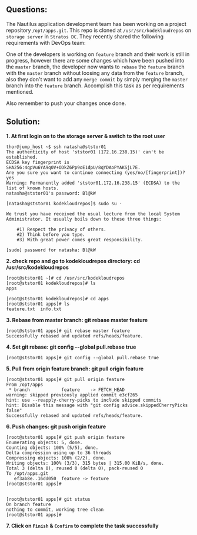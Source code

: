 

## Questions:

The Nautilus application development team has been working on a project repository `/opt/apps.git`. This repo is cloned at `/usr/src/kodekloudrepos` on `storage server` in `Stratos DC`. They recently shared the following requirements with DevOps team:


One of the developers is working on `feature` branch and their work is still in progress, however there are some changes which have been pushed into the `master` branch, the developer now wants to `rebase` the `feature` branch with the `master` branch without loosing any data from the `feature` branch, also they don't want to add any `merge commit` by simply merging the `master` branch into the `feature` branch. Accomplish this task as per requirements mentioned.

Also remember to push your changes once done.


## Solution:  

**1. At first login on to the storage server  & switch to the root user**

```
thor@jump_host ~$ ssh natasha@ststor01
The authenticity of host 'ststor01 (172.16.238.15)' can't be established.
ECDSA key fingerprint is SHA256:4qpVu6YA9q0V+ODkZ6Pp9oE1dpU/8qYDAoPYAKSjL7E.
Are you sure you want to continue connecting (yes/no/[fingerprint])? yes
Warning: Permanently added 'ststor01,172.16.238.15' (ECDSA) to the list of known hosts.
natasha@ststor01's password: Bl@kW

[natasha@ststor01 kodekloudrepos]$ sudo su -

We trust you have received the usual lecture from the local System
Administrator. It usually boils down to these three things:

    #1) Respect the privacy of others.
    #2) Think before you type.
    #3) With great power comes great responsibility.

[sudo] password for natasha: Bl@kW
```

**2. check repo and go to kodekloudrepos directory: cd /usr/src/kodekloudrepos**

```
[root@ststor01 ~]# cd /usr/src/kodekloudrepos
[root@ststor01 kodekloudrepos]# ls
apps

[root@ststor01 kodekloudrepos]# cd apps
[root@ststor01 apps]# ls
feature.txt  info.txt
```

**3. Rebase from master branch: git rebase master feature**

```
[root@ststor01 apps]# git rebase master feature
Successfully rebased and updated refs/heads/feature.
```

**4. Set git rebase: git config --global pull.rebase true**

```
[root@ststor01 apps]# git config --global pull.rebase true
```

**5. Pull from origin feature branch: git pull origin feature**

```
[root@ststor01 apps]# git pull origin feature
From /opt/apps
 * branch            feature    -> FETCH_HEAD
warning: skipped previously applied commit e3cf265
hint: use --reapply-cherry-picks to include skipped commits
hint: Disable this message with "git config advice.skippedCherryPicks false"
Successfully rebased and updated refs/heads/feature.
```

**6. Push changes: git push origin feature**

```
[root@ststor01 apps]# git push origin feature
Enumerating objects: 5, done.
Counting objects: 100% (5/5), done.
Delta compression using up to 36 threads
Compressing objects: 100% (2/2), done.
Writing objects: 100% (3/3), 315 bytes | 315.00 KiB/s, done.
Total 3 (delta 0), reused 0 (delta 0), pack-reused 0
To /opt/apps.git
   ef3ab8e..16dd050  feature -> feature
[root@ststor01 apps]# 


[root@ststor01 apps]# git status
On branch feature
nothing to commit, working tree clean
[root@ststor01 apps]# 
```

**7. Click on `Finish` & `Confirm` to complete the task successfully**
